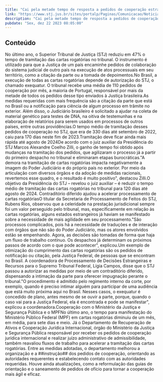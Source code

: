 ```yaml
---
title: "Cai pela metade tempo de resposta a pedidos de cooperação estrangeira no STJ"
link: "https://www.stj.jus.br/sites/portalp/Paginas/Comunicacao/Noticias/2023/22122023-Cai-pela-metade-tempo-de-resposta-a-pedidos-de-cooperacao-estrangeira-no-STJ.aspx"
description: "Cai pela metade tempo de resposta a pedidos de cooperação estrangeira no STJ"
pubdate: "Sex, dez 22 2023 08:05:00"
---
```


## Conteúdo

No último ano, o Superior Tribunal de Justiça (STJ) reduziu em 47% o tempo de tramitação das cartas rogatórias no tribunal. O instrumento é utilizado para que a Justiça de um país encaminhe pedidos de colaboração do sistema judicial de outro país na execução de atos processuais em seu território, como a citação da parte ou a tomada de depoimentos.No Brasil, a execução de todas as cartas rogatórias depende de autorização do STJ, o chamado exequatur. O tribunal recebe uma média de 110 pedidos de cooperação por mês, a maioria de Portugal, responsável por mais da metade de todos os pedidos desse tipo enviados à Justiça brasileira.As medidas requeridas com mais frequência são a citação da parte que está no Brasil ou a notificação para ciência de algum processo em trâmite no exterior. Além disso, o Judiciário brasileiro é solicitado a ajudar na coleta de material genético para testes de DNA, na oitiva de testemunhas e na elaboração de relatórios para serem usados em processos de outros países, entre outras providências.O tempo médio de tramitação desses pedidos de cooperação no STJ, que era de 330 dias até setembro de 2022, caiu para 170 dias neste fim de 2023.Tramitação deve ficar ainda mais rápida até agosto de 2024De acordo com o juiz auxiliar da Presidência do STJ Marcos Alexandre Coelho Zilli, o ganho de tempo foi obtido após mudanças na tramitação dos pedidos, que agilizaram o processo já a partir do primeiro despacho no tribunal e eliminaram etapas burocráticas."A demora na tramitação de cartas rogatórias impacta negativamente a imagem do Poder Judiciário e do próprio país no exterior. Por meio da articulação com diversos órgãos e da adoção de medidas racionais, revertemos esse quadro, e o resultado é muito positivo", destacou Zilli.O objetivo da Presidência do STJ – revelou o juiz auxiliar – é reduzir o tempo médio de tramitação das cartas rogatórias no tribunal para 120 dias até agosto de 2024. Contraditório diferido ajudou a acelerar processamento de cartas rogatóriasO titular da Secretaria de Processamento de Feitos do STJ, Rubens Rios, observou que a celeridade na prestação jurisdicional sempre foi um valor perseguido pelo tribunal, mas, especificamente em relação às cartas rogatórias, alguns estados estrangeiros já haviam se manifestado sobre a necessidade de mais agilidade em seu processamento."São processos complicados, pois há a necessidade de traduções e de interação com órgãos que não são do Poder Judiciário, mas os atores envolvidos estão se empenhando. Agora, as decisões são tomadas de forma que haja um fluxo de trabalho contínuo. Os despachos já determinam os próximos passos de acordo com o que pode acontecer", explicou.Um exemplo de otimização do cumprimento das cartas rogatórias são os pedidos de notificação ou citação, pela Justiça Federal, de pessoas que se encontram no Brasil. A coordenadora de Processamento de Decisões Estrangeiras e Recursos para o Supremo Tribunal Federal, Lígia Campos, disse que o STJ passou a autorizar as medidas por meio de um contraditório diferido, dispensando a intimação da parte para oferecer impugnação perante o tribunal."O procedimento é admitido pelo regimento interno da corte, por exemplo, quando é preciso intimar alguém para participar de uma audiência que está muito próxima aqui no Brasil. Nesses casos, o exequatur é concedido de plano, antes mesmo de se ouvir a parte, porque, quando o caso vai para a Justiça Federal, ela é encontrada e pode se manifestar", explicou a coordenadora.Cooperação com o Ministério da Justiça e Segurança Pública e o MPFNo último ano, o tempo para manifestação do Ministério Público Federal (MPF) em cartas rogatórias diminuiu de um mês, em média, para sete dias e meio. Já o Departamento de Recuperação de Ativos e Cooperação Jurídica Internacional, órgão do Ministério da Justiça e Segurança Pública responsável por receber os pedidos de cooperação jurídica internacional e realizar juízo administrativo de admissibilidade, também reavaliou fluxos de trabalho para acelerar a tramitação das cartas rogatórias. Entre as medidas adotadas, o departamento melhorou a organização e a ##instrução## dos pedidos de cooperação, orientando as autoridades requerentes e estabelecendo contato com as autoridades requeridas. Houve ainda atualizações, como a reformulação das guias de orientação e o saneamento de pedidos de ofício para tornar a cooperação mais ágil e eficaz.
